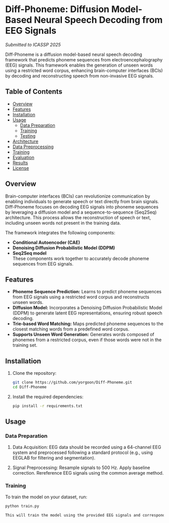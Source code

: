 # Diff-Phoneme: Diffusion Model-Based Neural Speech Decoding from EEG Signals

*Submitted to ICASSP 2025*

Diff-Phoneme is a diffusion model-based neural speech decoding framework that predicts phoneme sequences from electroencephalography (EEG) signals. This framework enables the generation of unseen words using a restricted word corpus, enhancing brain-computer interfaces (BCIs) by decoding and reconstructing speech from non-invasive EEG signals.

## Table of Contents
- [Overview](#overview)
- [Features](#features)
- [Installation](#installation)
- [Usage](#usage)
  - [Data Preparation](#data-preparation)
  - [Training](#training)
  - [Testing](#testing)
- [Architecture](#architecture)
- [Data Preprocessing](#data-preprocessing)
- [Training](#training)
- [Evaluation](#evaluation)
- [Results](#results)
- [License](#license)

## Overview

Brain-computer interfaces (BCIs) can revolutionize communication by enabling individuals to generate speech or text directly from brain signals. Diff-Phoneme focuses on decoding EEG signals into phoneme sequences by leveraging a diffusion model and a sequence-to-sequence (Seq2Seq) architecture. This process allows the reconstruction of speech or text, including unseen words not present in the training data.

The framework integrates the following components:
- **Conditional Autoencoder (CAE)**
- **Denoising Diffusion Probabilistic Model (DDPM)**
- **Seq2Seq model**  
These components work together to accurately decode phoneme sequences from EEG signals.

## Features

- **Phoneme Sequence Prediction:** Learns to predict phoneme sequences from EEG signals using a restricted word corpus and reconstructs unseen words.
- **Diffusion Model:** Incorporates a Denoising Diffusion Probabilistic Model (DDPM) to generate latent EEG representations, ensuring robust speech decoding.
- **Trie-based Word Matching:** Maps predicted phoneme sequences to the closest matching words from a predefined word corpus.
- **Supports Unseen Word Generation:** Generates words composed of phonemes from a restricted corpus, even if those words were not in the training set.

## Installation

1. Clone the repository:
   ```bash
   git clone https://github.com/yorgoon/Diff-Phoneme.git
   cd Diff-Phoneme

2. Install the required dependencies:
   ```bash
   pip install -r requirements.txt

## Usage

### Data Preparation
1. Data Acquisition:
EEG data should be recorded using a 64-channel EEG system and preprocessed following a standard protocol (e.g., using EEGLAB for filtering and segmentation).

2. Signal Preprocessing:
Resample signals to 500 Hz.
Apply baseline correction.
Rereference EEG signals using the common average method.

### Training
To train the model on your dataset, run:
   ```bash
   python train.py

This will train the model using the provided EEG signals and corresponding phoneme sequences. During training, the model learns to predict phoneme sequences from EEG signals, enabling it to generate unseen words composed of familiar phonemes.
